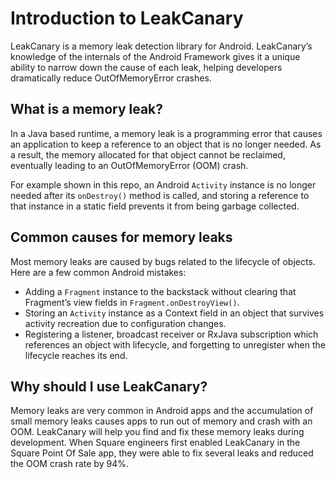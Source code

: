 # Introduction to LeakCanary
LeakCanary is a memory leak detection library for Android.
LeakCanary’s knowledge of the internals of the Android Framework gives it a unique ability to narrow down the cause of each leak, helping developers dramatically reduce OutOfMemoryError crashes.

## What is a memory leak?
In a Java based runtime, a memory leak is a programming error that causes an application to keep a reference to an object that is no longer needed. As a result, the memory allocated for that object cannot be reclaimed, eventually leading to an OutOfMemoryError (OOM) crash.

For example shown in this repo, an Android `Activity` instance is no longer needed after its `onDestroy()` method is called, and storing a reference to that instance in a static field prevents it from being garbage collected.

## Common causes for memory leaks
Most memory leaks are caused by bugs related to the lifecycle of objects. Here are a few common Android mistakes:

* Adding a `Fragment` instance to the backstack without clearing that Fragment’s view fields in `Fragment.onDestroyView()`.
* Storing an `Activity` instance as a Context field in an object that survives activity recreation due to configuration changes.
* Registering a listener, broadcast receiver or RxJava subscription which references an object with lifecycle, and forgetting to unregister when the lifecycle reaches its end.

## Why should I use LeakCanary?
Memory leaks are very common in Android apps and the accumulation of small memory leaks causes apps to run out of memory and crash with an OOM. LeakCanary will help you find and fix these memory leaks during development. When Square engineers first enabled LeakCanary in the Square Point Of Sale app, they were able to fix several leaks and reduced the OOM crash rate by 94%.

